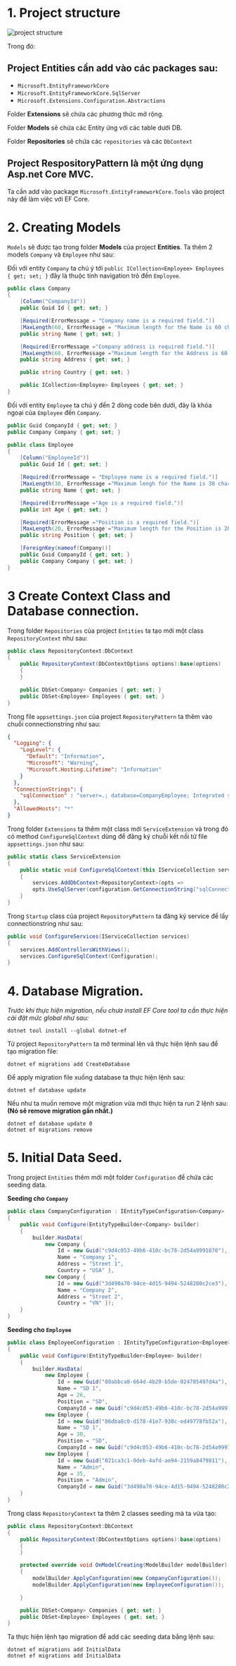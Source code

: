 # 1. Project structure

![project structure](./images/1.PNG)

Trong đó:

## Project **Entities** cần add vào các packages sau:
* `Microsoft.EntityFrameworkCore`
* `Microsoft.EntityFrameworkCore.SqlServer`
* `Microsoft.Extensions.Configuration.Abstractions`

Folder **Extensions** sẽ  chứa các phương thức mở rộng.

Folder **Models** sẽ chứa các Entity ứng với các table dưới DB.

Folder **Repositories** sẽ chứa các `repositories` và các `DbContext`

## Project **RespositoryPattern** là một ứng dụng Asp.net Core MVC.
Ta cần add vào package `Microsoft.EntityFrameworkCore.Tools` vào project này để làm việc với EF Core.


# 2. Creating Models
`Models` sẽ được tạo trong folder **Models** của project **Entities**.
Ta thêm 2 models `Company` và `Employee` như sau:

Đối với entity `Company` ta chú ý tới `public ICollection<Employee> Employees { get; set; }` đây là thuộc tính navigation trỏ đến `Employee`.
```C#
public class Company
{
    [Column("CompanyId")]
    public Guid Id { get; set; }

    [Required(ErrorMessage = "Company name is a required field.")]
    [MaxLength(60, ErrorMessage = "Maximum length for the Name is 60 characters.")]
    public string Name { get; set; }

    [Required(ErrorMessage ="Company address is required field.")]
    [MaxLength(60, ErrorMessage ="Maximum length for the Address is 60 character.")]
    public string Address { get; set; }

    public string Country { get; set; }

    public ICollection<Employee> Employees { get; set; }
}
```

Đối với entity `Employee` ta chú ý đến 2 dòng code bên dưới, đây là khóa ngoại của `Employee` đến `Company`.

```C#
public Guid CompanyId { get; set; }
public Company Company { get; set; }
```

```C#
public class Employee
{
    [Column("EmployeeId")]
    public Guid Id { get; set; }

    [Required(ErrorMessage = "Employee name is a required field.")]
    [MaxLength(30, ErrorMessage ="Maximum lengh for the Name is 30 character.")]
    public string Name { get; set; }

    [Required(ErrorMessage ="Age is a required field.")]
    public int Age { get; set; }

    [Required(ErrorMessage ="Position is a required field.")]
    [MaxLength(20, ErrorMessage ="Maximum length for the Position is 20 characters.")]
    public string Position { get; set; }

    [ForeignKey(nameof(Company))]
    public Guid CompanyId { get; set; }
    public Company Company { get; set; }
}
```

# 3 Create Context Class and Database connection.

Trong folder `Repositories` của project `Entities` ta tạo mới một class `RepositoryContext` như sau:

```c#
public class RepositoryContext:DbContext
{
    public RepositoryContext(DbContextOptions options):base(options)
    {
    }

    public DbSet<Company> Companies { get; set; }
    public DbSet<Employee> Employees { get; set; }
}
```

Trong file `appsettings.json` của project `RepositoryPattern` ta thêm vào chuỗi connectionstring như sau:

```json
{
  "Logging": {
    "LogLevel": {
      "Default": "Information",
      "Microsoft": "Warning",
      "Microsoft.Hosting.Lifetime": "Information"
    }
  },
  "ConnectionStrings": {
    "sqlConnection" : "server=.; database=CompanyEmployee; Integrated security=true"
  },
  "AllowedHosts": "*"
}
```

Trong folder `Extensions` ta thêm một class mới `ServiceExtension` và trong đó có method `ConfigureSqlContext` dùng để đăng ký chuỗi kết nối từ file `appsettings.json` như sau:

```c#
public static class ServiceExtension
{
    public static void ConfigureSqlContext(this IServiceCollection services, IConfiguration configuration)
    {
        services.AddDbContext<RepositoryContext>(opts => 
        opts.UseSqlServer(configuration.GetConnectionString("sqlConnection"),b => b.MigrationsAssembly("RespositoryPattern")));
    }
}
```

Trong `Startup` class của project `RepositoryPattern` ta đăng ký service để lấy connectionstring như sau:

```c#
public void ConfigureServices(IServiceCollection services)
{
    services.AddControllersWithViews();
    services.ConfigureSqlContext(Configuration);
}
```
# 4. Database Migration.
*Trước khi thực hiện migration, nếu chưa install EF Core tool ta cần thực hiện cài đặt mức global như sau:*

`dotnet tool install --global dotnet-ef`

Từ project `RepositoryPattern` ta mở terminal lên vã thực hiện lệnh sau để tạo migration file:

`dotnet ef migrations add CreateDatabase`

Để apply migration file xuống database ta thực hiện lệnh sau:

`dotnet ef database update`

Nếu như ta muốn remove một migration vừa mới thực hiện ta run 2 lệnh sau: **(Nó sẽ remove migration gần nhất.)**

```
dotnet ef database update 0
dotnet ef migrations remove
```

# 5. Initial Data Seed.

Trong project `Entities` thêm mới một folder `Configuration` để chứa các seeding data.

**Seeding cho `Company`**

```C#
public class CompanyConfiguration : IEntityTypeConfiguration<Company>
{
    public void Configure(EntityTypeBuilder<Company> builder)
    {
        builder.HasData(
            new Company { 
                Id = new Guid("c9d4c053-49b6-410c-bc78-2d54a9991870"), 
                Name = "Company 1", 
                Address = "Street 1",
                Country = "USA" }, 
            new Company { 
                Id = new Guid("3d490a70-94ce-4d15-9494-5248280c2ce3"), 
                Name = "Company 2", 
                Address = "Street 2", 
                Country = "VN" });
    }
}
```

**Seeding cho `Employee`**

```c#
public class EmployeeConfiguration : IEntityTypeConfiguration<Employee>
{
    public void Configure(EntityTypeBuilder<Employee> builder)
    {
        builder.HasData(
            new Employee { 
                Id = new Guid("80abbca8-664d-4b20-b5de-024705497d4a"), 
                Name = "SD 1", 
                Age = 26, 
                Position = "SD",
                CompanyId = new Guid("c9d4c053-49b6-410c-bc78-2d54a9991870") },
            new Employee { 
                Id = new Guid("86dba8c0-d178-41e7-938c-ed49778fb52a"), 
                Name = "SD 1", 
                Age = 30, 
                Position = "SD", 
                CompanyId = new Guid("c9d4c053-49b6-410c-bc78-2d54a9991870") }, 
            new Employee { 
                Id = new Guid("021ca3c1-0deb-4afd-ae94-2159a8479811"), 
                Name = "Admin", 
                Age = 35, 
                Position = "Admin", 
                CompanyId = new Guid("3d490a70-94ce-4d15-9494-5248280c2ce3") });
    }
}
```

Trong class `RepositoryContext` ta thêm 2 classes seeding mà ta vừa tạo:

```c#
public class RepositoryContext:DbContext
{
    public RepositoryContext(DbContextOptions options):base(options)
    {
    }

    protected override void OnModelCreating(ModelBuilder modelBuilder)
    {
        modelBuilder.ApplyConfiguration(new CompanyConfiguration());
        modelBuilder.ApplyConfiguration(new EmployeeConfiguration());

    }

    public DbSet<Company> Companies { get; set; }
    public DbSet<Employee> Employees { get; set; }
}
```

Ta thực hiện lệnh tạo migration để add các seeding data bằng lệnh sau: 

```
dotnet ef migrations add InitialData
dotnet ef migrations add InitialData
